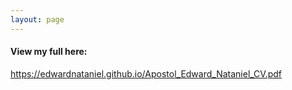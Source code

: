 ```yaml
---
layout: page
---
```


#### View my full here:  

<a href="https://edwardnataniel.github.io/Apostol_Edward_Nataniel_CV.pdf">https://edwardnataniel.github.io/Apostol_Edward_Nataniel_CV.pdf</a>
